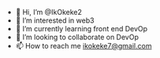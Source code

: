 - 👋 Hi, I’m @IkOkeke2
- 👀 I’m interested in web3
- 🌱 I’m currently learning front end DevOp
- 💞️ I’m looking to collaborate on DevOp
- 📫 How to reach me ikokeke7@gmail.com

<!---
IkOkeke2/IkOkeke2 is a ✨ special ✨ repository because its `README.md` (this file) appears on your GitHub profile.
You can click the Preview link to take a look at your changes.
--->
